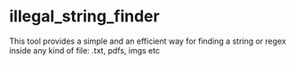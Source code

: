 # illegal_string_finder
This tool provides a simple and an efficient way for finding a string or regex inside any kind of file: .txt, pdfs, imgs etc
